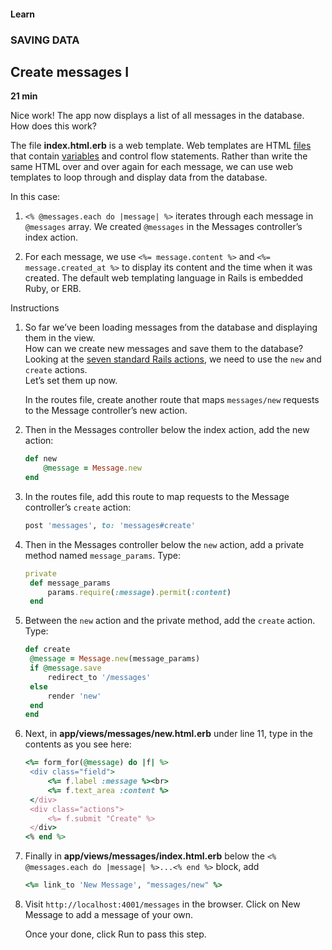 #### Learn

### SAVING DATA

## Create messages I

**21 min**

Nice work! The app now displays a list of all messages in the database. How does this work?

The file **index.html.erb** is a web template.
Web templates are HTML [files](https://www.codecademy.com/resources/docs/ruby/files) that contain [variables](https://www.codecademy.com/resources/docs/ruby/variables) and control flow statements.
Rather than write the same HTML over and over again for each message,
we can use web templates to loop through and display data from the database.

In this case:

1. `<% @messages.each do |message| %>` iterates through each message in `@messages` array.
   We created `@messages` in the Messages controller’s index action.

2. For each message, we use `<%= message.content %>` and `<%= message.created_at %>` to display its content and the time when it was created.
   The default web templating language in Rails is embedded Ruby, or ERB.

Instructions

1. So far we’ve been loading messages from the database and displaying them in the view.<br>
   How can we create new messages and save them to the database? <br>
   Looking at the [seven standard Rails actions](http://www.codecademy.com/articles/standard-controller-actions), we need to use the `new` and `create` actions. <br>
   Let’s set them up now.

   In the routes file, create another route that maps `messages/new` requests to the Message controller’s new action.

2. Then in the Messages controller below the index action, add the new action:

   ```ruby
   def new
       @message = Message.new
   end
   ```

3. In the routes file, add this route to map requests to the Message controller’s `create` action:

   ```ruby
   post 'messages', to: 'messages#create'
   ```

4. Then in the Messages controller below the `new` action, add a private method named `message_params`. Type:

   ```ruby
   private
    def message_params
        params.require(:message).permit(:content)
    end
   ```

5. Between the `new` action and the private method, add the `create` action. Type:

   ```ruby
   def create
    @message = Message.new(message_params)
    if @message.save
        redirect_to '/messages'
    else
        render 'new'
    end
   end
   ```

6. Next, in **app/views/messages/new.html.erb** under line 11, type in the contents as you see here:

   ```ruby
   <%= form_for(@message) do |f| %>
    <div class="field">
        <%= f.label :message %><br>
        <%= f.text_area :content %>
    </div>
    <div class="actions">
        <%= f.submit "Create" %>
    </div>
   <% end %>
   ```

7. Finally in **app/views/messages/index.html.erb** below the `<% @messages.each do |message| %>...<% end %>` block, add

   ```ruby
   <%= link_to 'New Message', "messages/new" %>
   ```

8. Visit `http://localhost:4001/messages` in the browser. Click on New Message to add a message of your own.

   Once your done, click Run to pass this step.
